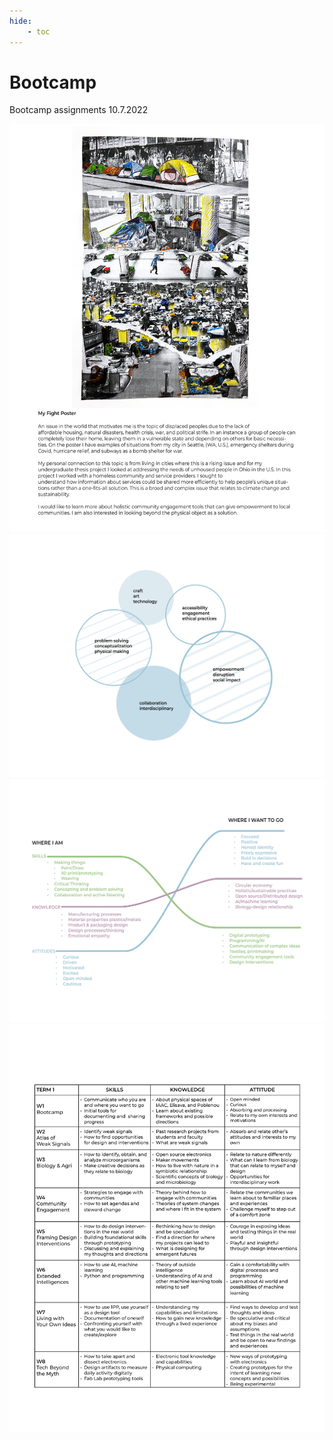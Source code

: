 ```yaml
---
hide:
    - toc
---
```




# Bootcamp

Bootcamp assignments 10.7.2022

![1_MyFight](../images/1Term/1_Bootcamp/1_MyFight.png)
![2_Vision](../images/1Term/1_Bootcamp/2_Vision.jpg)
![3_ProfIdentity](../images/1Term/1_Bootcamp/3_ProfIdentity.jpg)
![4_PersonalDev](../images/1Term/1_Bootcamp/4_PersonalDev.jpg)